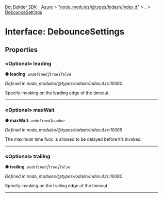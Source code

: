 [Bot Builder SDK - Azure](../README.md) > ["node_modules/@types/lodash/index.d"](../modules/_node_modules__types_lodash_index_d_.md) > [_](../modules/_node_modules__types_lodash_index_d_._.md) > [DebounceSettings](../interfaces/_node_modules__types_lodash_index_d_._.debouncesettings.md)



# Interface: DebounceSettings


## Properties
<a id="leading"></a>

### «Optional» leading

**●  leading**:  *`undefined`⎮`true`⎮`false`* 

*Defined in node_modules/@types/lodash/index.d.ts:10080*



Specify invoking on the leading edge of the timeout.




___

<a id="maxwait"></a>

### «Optional» maxWait

**●  maxWait**:  *`undefined`⎮`number`* 

*Defined in node_modules/@types/lodash/index.d.ts:10085*



The maximum time func is allowed to be delayed before it’s invoked.




___

<a id="trailing"></a>

### «Optional» trailing

**●  trailing**:  *`undefined`⎮`true`⎮`false`* 

*Defined in node_modules/@types/lodash/index.d.ts:10090*



Specify invoking on the trailing edge of the timeout.




___


